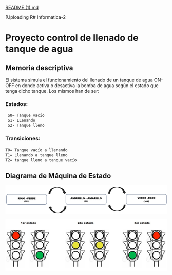 [README (1).md](https://github.com/user-attachments/files/17081497/README.1.md)

[Uploading R# Informatica-2
# Proyecto control de llenado de tanque de agua
## Memoria descriptiva
El sistema simula el funcionamiento del llenado de un tanque de agua ON-OFF en donde activa o desactiva la 
bomba de agua según el estado que tenga dicho tanque. Los mismos han de ser:
### Estados:
     S0= Tanque vacío
     S1- LLenando
     S2- Tanque lleno

### Transiciones:
    T0= Tanque vacío a llenando
    T1= Llenando a tanque lleno
    T2= tanque lleno a tanque vacío
    
## Diagrama de Máquina de Estado

![App Screenshot](https://github.com/lujustiniano/Informatica-2/blob/main/Captura%20de%20pantalla%202024-09-20%20195721.png?raw=true)

![App Screenshot](https://github.com/lujustiniano/Informatica-2/blob/main/Imagen%20de%20WhatsApp%202024-09-19%20a%20las%2009.54.16_d592d4bf.jpg?raw=true)
